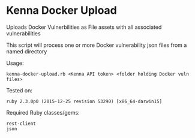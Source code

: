# Kenna Docker Upload

Uploads Docker Vulnerbilities as File assets with all associated vulnerabilities

This script will process one or more Docker vulnerability json files from a named directory

Usage:

    kenna-docker-upload.rb <Kenna API token> <folder holding Docker vuln files>
    
    
Tested on:

    ruby 2.3.0p0 (2015-12-25 revision 53290) [x86_64-darwin15]
    
    
Required Ruby classes/gems:

    rest-client
    json
